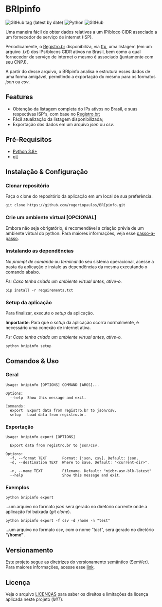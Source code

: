 # BRIpinfo

![GitHub tag (latest by date)](https://img.shields.io/github/v/tag/rogeriopaulos/BRIpinfo?label=BRIpinfo&style=flat-square)
![Python](https://img.shields.io/badge/python-3.8%2B-yellowgreen?style=flat-square)
![GitHub](https://img.shields.io/github/license/rogeriopaulos/BRIpinfo?style=flat-square)

Uma maneira fácil de obter dados relativos a um IP/bloco CIDR associado a um fornecedor de serviço de internet (ISP).

Periodicamente, o [Registro.br](https://registro.br/) disponibiliza, via [ftp](https://ftp.registro.br/pub/numeracao/origin/nicbr-asn-blk-latest.txt), uma listagem (em um arquivo _.txt_) dos IPs/blocos CIDR ativos no Brasil, bem como a qual fornecedor de serviço de internet o mesmo é associado (juntamente com seu CNPJ).

A partir do desse arquivo, o BRIpinfo analisa e estrutura esses dados de uma forma amigável, permitindo a exportação do mesmo para os formatos _json_ ou _csv_.

## Features

- Obtenção da listagem completa do IPs ativos no Brasil, e suas respectivas ISP's, com base no [Registro.br](https://registro.br/);
- Fácil atualização da listagem disponibilizada;
- Exportação dos dados em um arquivo _json_ ou _csv_.

## Pré-Requisitos

- [Python 3.8+](https://www.python.org/downloads/)
- [git](https://git-scm.com/downloads)

## Instalação & Configuração

### Clonar repositório

Faça o clone do repositório da aplicação em um local de sua preferência.

```
git clone https://github.com/rogeriopaulos/BRIpinfo.git
```

### Crie um ambiente virtual [OPCIONAL]

Embora não seja obrigatório, é recomendável a criação prévia de um ambiente virtual do python. Para maiores informações, veja esse [passo-a-passo](https://cloud.google.com/python/setup?hl=pt-br).

### Instalando as dependências

No _prompt de comando_ ou _terminal_ do seu sistema operacional, acesse a pasta da aplicação e instale as dependências da mesma executando o comando abaixo.

_Ps: Caso tenha criado um ambiente virtual antes, ative-o._

```
pip install -r requirements.txt
```

### Setup da aplicação

Para finalizar, execute o _setup_ da aplicação.

**Importante**: Para que o _setup_ da aplicação ocorra normalmente, é necessário uma conexão de internet ativa.

_Ps: Caso tenha criado um ambiente virtual antes, ative-o._

```
python bripinfo setup
```

## Comandos & Uso

### Geral
```
Usage: bripinfo [OPTIONS] COMMAND [ARGS]...

Options:
  --help  Show this message and exit.

Commands:
  export  Export data from registro.br to json/csv.
  setup   Load data from registro.br.
```

### Exportação

```
Usage: bripinfo export [OPTIONS]

  Export data from registro.br to json/csv.

Options:
  -f, --format TEXT       Format: [json, csv]. Default: json.
  -d, --destination TEXT  Where to save. Default: "<current-dir>".

  -n, --name TEXT         Filename. Default: "nicbr-asn-blk-latest"
  --help                  Show this message and exit.
```

### Exemplos

```
python bripinfo export
```
...um arquivo no formato _json_ será gerado no diretório corrente onde a aplicação foi baixada (_git clone_).


```
python bripinfo export -f csv -d /home -n "test"
```
...um arquivo no formato _csv_, com o nome _"test"_, será gerado no diretório __"/home"__.

## Versionamento

Este projeto segue as diretrizes do versionamento semântico (SemVer). Para maiores informações, acesse esse [link](https://semver.org/lang/pt-BR/).

## Licença

Veja o arquivo [LICENÇAS](LICENSE) para saber os direitos e limitações da licença aplicada neste projeto (*MIT*).